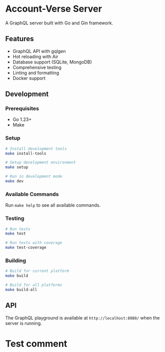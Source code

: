 # Account-Verse Server

A GraphQL server built with Go and Gin framework.

## Features

- GraphQL API with gqlgen
- Hot reloading with Air
- Database support (SQLite, MongoDB)
- Comprehensive testing
- Linting and formatting
- Docker support

## Development

### Prerequisites

- Go 1.23+
- Make

### Setup

```bash
# Install development tools
make install-tools

# Setup development environment
make setup

# Run in development mode
make dev
```

### Available Commands

Run `make help` to see all available commands.

### Testing

```bash
# Run tests
make test

# Run tests with coverage
make test-coverage
```

### Building

```bash
# Build for current platform
make build

# Build for all platforms
make build-all
```

## API

The GraphQL playground is available at `http://localhost:8080/` when the server is running.

# Test comment
